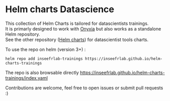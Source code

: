 # Helm charts Datascience

This collection of Helm Charts is tailored for datascientists trainings.  
It is primarly designed to work with [Onyxia](https://github.com/inseefrlab/onyxia) but also works as a standalone Helm repository.  
See the other repository ([Helm charts](https://github.com/inseefrlab/helm-charts-datascience)) for datascientist tools charts.  

To use the repo on helm (version 3+) :
```
helm repo add inseefrlab-trainings https://inseefrlab.github.io/helm-charts-trainings
```  

The repo is also browsable directly https://inseefrlab.github.io/helm-charts-trainings/index.yaml

Contributions are welcome, feel free to open issues or submit pull requests :)
